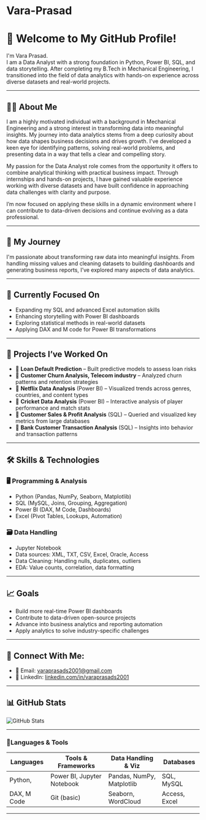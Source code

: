 # Vara-Prasad
# 👋 Welcome to My GitHub Profile!
I'm Vara Prasad.  
I am a Data Analyst with a strong foundation in Python, Power BI, SQL, and data storytelling. After completing my B.Tech in Mechanical Engineering, I transitioned into the field of data analytics with hands-on experience across diverse datasets and real-world projects.

---

## 👨‍🎓 About Me
I am a highly motivated individual with a background in Mechanical Engineering and a strong interest in transforming data into meaningful insights. My journey into data analytics stems from a deep curiosity about how data shapes business decisions and drives growth. I’ve developed a keen eye for identifying patterns, solving real-world problems, and presenting data in a way that tells a clear and compelling story.

My passion for the Data Analyst role comes from the opportunity it offers to combine analytical thinking with practical business impact. Through internships and hands-on projects, I have gained valuable experience working with diverse datasets and have built confidence in approaching data challenges with clarity and purpose.

I’m now focused on applying these skills in a dynamic environment where I can contribute to data-driven decisions and continue evolving as a data professional.


---

## 🚀 My Journey
I'm passionate about transforming raw data into meaningful insights. From handling missing values and cleaning datasets to building dashboards and generating business reports, I’ve explored many aspects of data analytics.

---

## 🔭 Currently Focused On
- Expanding my SQL and advanced Excel automation skills  
- Enhancing storytelling with Power BI dashboards  
- Exploring statistical methods in real-world datasets  
- Applying DAX and M code for Power BI transformations  

---

## 🧠 Projects I’ve Worked On
- 🔹 **Loan Default Prediction** – Built predictive models to assess loan risks  
- 🔹 **Customer Churn Analysis, Telecom industry** – Analyzed churn patterns and retention strategies  
- 🔹 **Netflix Data Analysis** (Power BI) – Visualized trends across genres, countries, and content types  
- 🔹 **Cricket Data Analysis** (Power BI) – Interactive analysis of player performance and match stats  
- 🔹 **Customer Sales & Profit Analysis** (SQL) – Queried and visualized key metrics from large databases  
- 🔹 **Bank Customer Transaction Analysis** (SQL) – Insights into behavior and transaction patterns  

---

## 🛠 Skills & Technologies

### 🖥️ Programming & Analysis
- Python (Pandas, NumPy, Seaborn, Matplotlib)
- SQL (MySQL, Joins, Grouping, Aggregation)
- Power BI (DAX, M Code, Dashboards)
- Excel (Pivot Tables, Lookups, Automation)

### 🗃️ Data Handling
- Jupyter Notebook  
- Data sources: XML, TXT, CSV, Excel, Oracle, Access  
- Data Cleaning: Handling nulls, duplicates, outliers  
- EDA: Value counts, correlation, data formatting

---

## 📈 Goals
- Build more real-time Power BI dashboards  
- Contribute to data-driven open-source projects  
- Advance into business analytics and reporting automation  
- Apply analytics to solve industry-specific challenges

---

## 🔗 Connect With Me:
- 📧 Email: varaprasads2001@gmail.com  
- 💼 LinkedIn: [linkedin.com/in/varaprasads2001](https://www.linkedin.com/in/varaprasads2001)

---

## 📊 GitHub Stats
<!-- Optional: Add your GitHub stats badges here using GitHub Readme Stats -->
![GitHub Stats](https://github-readme-stats.vercel.app/api?username=Prasad5424&show_icons=true&theme=radical)

---

### 📍Languages & Tools
| Languages     | Tools & Frameworks        | Data Handling & Viz         | Databases     |
|---------------|---------------------------|------------------------------|---------------|
| Python,       | Power BI, Jupyter Notebook| Pandas, NumPy, Matplotlib    | SQL, MySQL    |
| DAX, M Code   | Git (basic)               | Seaborn, WordCloud           | Access, Excel |

---
